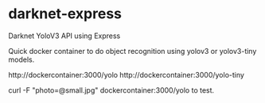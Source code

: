 # darknet-express
Darknet YoloV3 API using Express

Quick docker container to do object recognition using yolov3 or yolov3-tiny models. 

http://dockercontainer:3000/yolo
http://dockercontainer:3000/yolo-tiny

curl -F "photo=@small.jpg" dockercontainer:3000/yolo to test.

